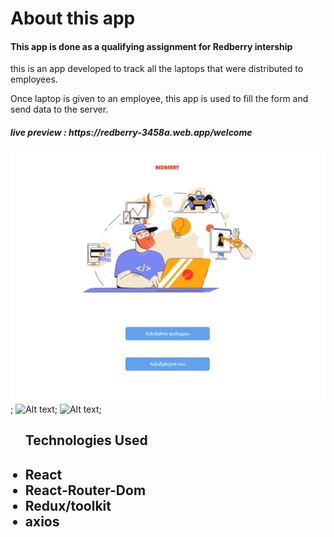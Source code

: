  


<h1> About this app </h1>

 <h4> This app is done as a qualifying assignment for Redberry intership </h4>
 <p> this is an app developed to track all the laptops that were distributed to employees. </p>
  <p> Once laptop is given to an employee, this app is used to fill the form and send data to the server. </p>
 <h5> live preview : https://redberry-3458a.web.app/welcome </h5>

![Alt text](/preview.jpg?raw=true "Preview ");
![Alt text](/preview_2.jpg?raw=true "Preview ");
![Alt text](/preview_3.jpg?raw=true "Preview ");


  <ul> <h2> Technologies Used <h2>
    <li>React</li>
     <li>React-Router-Dom </li>
     <li>Redux/toolkit </li>
 <li> axios </li>
 
  
  </ul>
